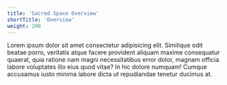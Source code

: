 ```yaml
---
title: 'Sacred Space Overview'
shortTitle: 'Overview'
weight: 200
---
```


Lorem ipsum dolor sit amet consectetur adipisicing elit. Similique odit beatae porro, veritatis atque facere provident aliquam maxime consequatur quaerat, quia ratione nam magni necessitatibus error dolor, magnam officia labore voluptates illo eius quod vitae? In hic dolore numquam! Cumque accusamus iusto minima labore dicta ut repudiandae tenetur ducimus at.
